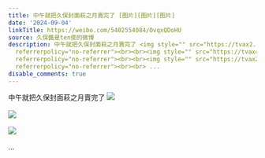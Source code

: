```yaml
---
title: 中午就把久保封面萩之月賣完了 [图片][图片][图片]
date: '2024-09-04'
linkTitle: https://weibo.com/5402554084/OvqxQDoHU
source: 久保醬是ten使的微博
description: 中午就把久保封面萩之月賣完了 <img style="" src="https://tvax2.sinaimg.cn/large/005TCz76gy1htbphspy4rj30u0140jz9.jpg"
  referrerpolicy="no-referrer"><br><br><img style="" src="https://tvax4.sinaimg.cn/large/005TCz76gy1htbphtjjf9j31400u011h.jpg"
  referrerpolicy="no-referrer"><br><br><img style="" src="https://tvax2.sinaimg.cn/large/005TCz76gy1htbphu6v4sj30u0140th5.jpg"
  referrerpolicy="no-referrer"><br><br> ...
disable_comments: true
---
```

中午就把久保封面萩之月賣完了 <img style="" src="https://tvax2.sinaimg.cn/large/005TCz76gy1htbphspy4rj30u0140jz9.jpg" referrerpolicy="no-referrer"><br><br><img style="" src="https://tvax4.sinaimg.cn/large/005TCz76gy1htbphtjjf9j31400u011h.jpg" referrerpolicy="no-referrer"><br><br><img style="" src="https://tvax2.sinaimg.cn/large/005TCz76gy1htbphu6v4sj30u0140th5.jpg" referrerpolicy="no-referrer"><br><br> ...
